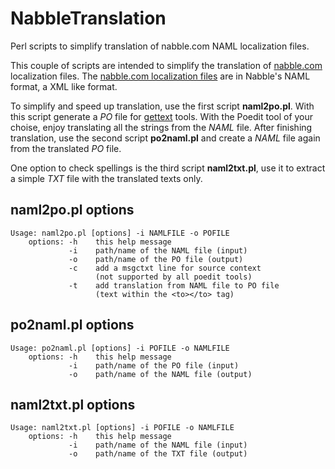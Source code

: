 NabbleTranslation
=================

Perl scripts to simplify translation of nabble.com NAML localization files.

This couple of scripts are intended to simplify the translation of [nabble.com](http://www.nabble.com/) localization files.
The [nabble.com localization files](http://support.nabble.com/Nabble-Translations-f6669344.html) are in Nabble's NAML format, a XML like format.

To simplify and speed up translation, use the first script **naml2po.pl**. With this script generate a *PO* file for [gettext](http://en.wikipedia.org/wiki/Gettext) tools.
With the Poedit tool of your choise, enjoy translating all the strings from the *NAML* file.
After finishing translation, use the second script **po2naml.pl** and create a *NAML* file again from the translated *PO* file.

One option to check spellings is the third script **naml2txt.pl**, use it to extract a simple *TXT* file with the translated texts only.


naml2po.pl options
------------------

    Usage: naml2po.pl [options] -i NAMLFILE -o POFILE  
        options: -h    this help message  
                 -i    path/name of the NAML file (input)  
                 -o    path/name of the PO file (output)  
                 -c    add a msgctxt line for source context  
                       (not supported by all poedit tools)  
                 -t    add translation from NAML file to PO file  
                       (text within the <to></to> tag)  


po2naml.pl options
------------------

    Usage: po2naml.pl [options] -i POFILE -o NAMLFILE  
        options: -h    this help message  
                 -i    path/name of the PO file (input)  
                 -o    path/name of the NAML file (output)  


naml2txt.pl options
-------------------

    Usage: naml2txt.pl [options] -i POFILE -o NAMLFILE  
        options: -h    this help message  
                 -i    path/name of the NAML file (input)  
                 -o    path/name of the TXT file (output)  

